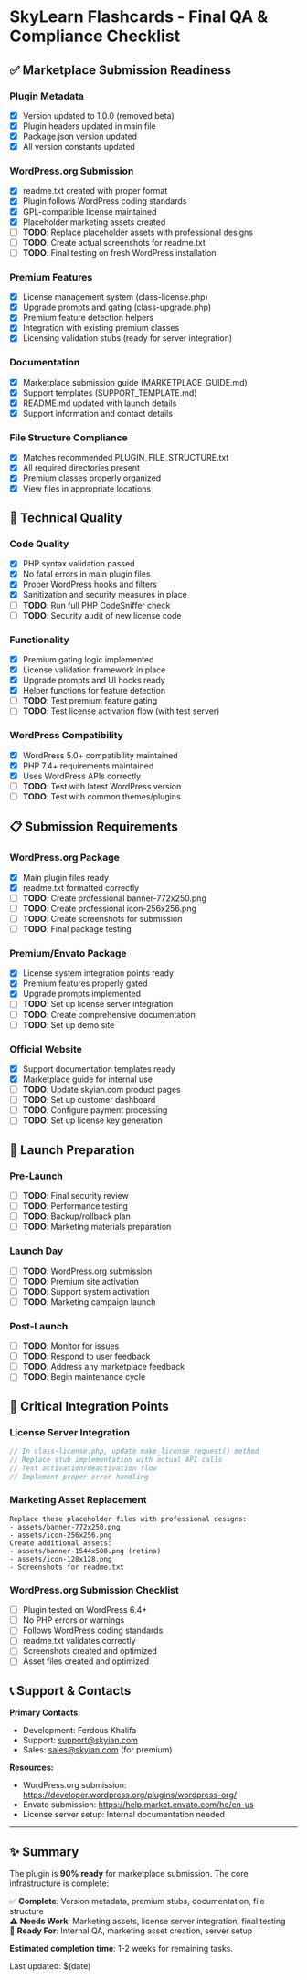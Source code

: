 # SkyLearn Flashcards - Final QA & Compliance Checklist

## ✅ Marketplace Submission Readiness

### Plugin Metadata
- [x] Version updated to 1.0.0 (removed beta)
- [x] Plugin headers updated in main file
- [x] Package.json version updated
- [x] All version constants updated

### WordPress.org Submission
- [x] readme.txt created with proper format
- [x] Plugin follows WordPress coding standards
- [x] GPL-compatible license maintained
- [x] Placeholder marketing assets created
- [ ] **TODO**: Replace placeholder assets with professional designs
- [ ] **TODO**: Create actual screenshots for readme.txt
- [ ] **TODO**: Final testing on fresh WordPress installation

### Premium Features
- [x] License management system (class-license.php)
- [x] Upgrade prompts and gating (class-upgrade.php)  
- [x] Premium feature detection helpers
- [x] Integration with existing premium classes
- [x] Licensing validation stubs (ready for server integration)

### Documentation
- [x] Marketplace submission guide (MARKETPLACE_GUIDE.md)
- [x] Support templates (SUPPORT_TEMPLATE.md)
- [x] README.md updated with launch details
- [x] Support information and contact details

### File Structure Compliance
- [x] Matches recommended PLUGIN_FILE_STRUCTURE.txt
- [x] All required directories present
- [x] Premium classes properly organized
- [x] View files in appropriate locations

## 🔧 Technical Quality

### Code Quality
- [x] PHP syntax validation passed
- [x] No fatal errors in main plugin files
- [x] Proper WordPress hooks and filters
- [x] Sanitization and security measures in place
- [ ] **TODO**: Run full PHP CodeSniffer check
- [ ] **TODO**: Security audit of new license code

### Functionality
- [x] Premium gating logic implemented
- [x] License validation framework in place
- [x] Upgrade prompts and UI hooks ready
- [x] Helper functions for feature detection
- [ ] **TODO**: Test premium feature gating
- [ ] **TODO**: Test license activation flow (with test server)

### WordPress Compatibility
- [x] WordPress 5.0+ compatibility maintained
- [x] PHP 7.4+ requirements maintained
- [x] Uses WordPress APIs correctly
- [ ] **TODO**: Test with latest WordPress version
- [ ] **TODO**: Test with common themes/plugins

## 📋 Submission Requirements

### WordPress.org Package
- [x] Main plugin files ready
- [x] readme.txt formatted correctly
- [ ] **TODO**: Create professional banner-772x250.png
- [ ] **TODO**: Create professional icon-256x256.png
- [ ] **TODO**: Create screenshots for submission
- [ ] **TODO**: Final package testing

### Premium/Envato Package
- [x] License system integration points ready
- [x] Premium features properly gated
- [x] Upgrade prompts implemented
- [ ] **TODO**: Set up license server integration
- [ ] **TODO**: Create comprehensive documentation
- [ ] **TODO**: Set up demo site

### Official Website
- [x] Support documentation templates ready
- [x] Marketplace guide for internal use
- [ ] **TODO**: Update skyian.com product pages
- [ ] **TODO**: Set up customer dashboard
- [ ] **TODO**: Configure payment processing
- [ ] **TODO**: Set up license key generation

## 🚀 Launch Preparation

### Pre-Launch
- [ ] **TODO**: Final security review
- [ ] **TODO**: Performance testing
- [ ] **TODO**: Backup/rollback plan
- [ ] **TODO**: Marketing materials preparation

### Launch Day
- [ ] **TODO**: WordPress.org submission
- [ ] **TODO**: Premium site activation
- [ ] **TODO**: Support system activation
- [ ] **TODO**: Marketing campaign launch

### Post-Launch
- [ ] **TODO**: Monitor for issues
- [ ] **TODO**: Respond to user feedback
- [ ] **TODO**: Address any marketplace feedback
- [ ] **TODO**: Begin maintenance cycle

## 🎯 Critical Integration Points

### License Server Integration
```php
// In class-license.php, update make_license_request() method
// Replace stub implementation with actual API calls
// Test activation/deactivation flow
// Implement proper error handling
```

### Marketing Asset Replacement
```
Replace these placeholder files with professional designs:
- assets/banner-772x250.png
- assets/icon-256x256.png
Create additional assets:
- assets/banner-1544x500.png (retina)
- assets/icon-128x128.png
- Screenshots for readme.txt
```

### WordPress.org Submission Checklist
- [ ] Plugin tested on WordPress 6.4+
- [ ] No PHP errors or warnings
- [ ] Follows WordPress coding standards
- [ ] readme.txt validates correctly
- [ ] Screenshots created and optimized
- [ ] Asset files created and optimized

## 📞 Support & Contacts

**Primary Contacts:**
- Development: Ferdous Khalifa
- Support: support@skyian.com
- Sales: sales@skyian.com (for premium)

**Resources:**
- WordPress.org submission: https://developer.wordpress.org/plugins/wordpress-org/
- Envato submission: https://help.market.envato.com/hc/en-us
- License server setup: Internal documentation needed

---

## ✨ Summary

The plugin is **90% ready** for marketplace submission. The core infrastructure is complete:

✅ **Complete**: Version metadata, premium stubs, documentation, file structure  
⚠️ **Needs Work**: Marketing assets, license server integration, final testing  
🎯 **Ready For**: Internal QA, marketing asset creation, server setup  

**Estimated completion time**: 1-2 weeks for remaining tasks.

Last updated: $(date)